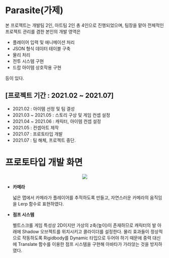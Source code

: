 # Parasite(가제)

본 프로젝트는 개발팀 2인, 아트팀 2인 총 4인으로 진행되었으며, 팀장을 맡아 전체적인 프로젝트 관리를 겸한 본인의 개발 영역은

- 플레이어 입력 및 애니메이션 처리
- JSON 형식 데이터 테이블 구축
- 물리 처리
- 전투 시스템 구현
- 드랍 아이템 상호작용 구현 

등이 있다.

## [프로젝트 기간 : 2021.02 ~ 2021.07]
  - 2021.02 : 아이템 선정 및 팀 결성
  - 2021.03 ~ 2021.05 : 스토리 구상 및 게임 컨셉 설정
  - 2021.04 ~ 2021.06 : 캐릭터, 아이템 컨셉 설정
  - 2021.05 : 컨셉아트 제작
  - 2021.07 : 프로토타입 개발
  - 2021.07 : 팀 해체, 프로젝트 중단.

 # 프로토타입 개발 화면
  <p align="center"><img src = "https://user-images.githubusercontent.com/57585303/150061198-a6dbeab5-f8c4-4c95-8c85-4859fd10adf1.gif"></p>

  - **카메라**
  
    넓은 맵에서 카메라가 플레이어를 추적하도록 만들고, 자연스러운 카메라의 움직임을 Lerp 함수로 표현하였다.
    
  - **점프 시스템**

    벨트스크롤 게임 특성상 2D이지만 가상의 z축(높이)이 존재하므로 캐릭터의 발 아래에 Shadow 오브젝트를 위치시키고 콜라이더를 설정한다. 물리 효과들이 정상적으로 작동하도록 Rigidbody를 Dynamic 타입으로 두어야 하기 때문에 중력 대신에 Translate 함수를 이용한 점프 시스템을 구현해 아바타가 가라앉는 것을 방지하였다.
    
    
